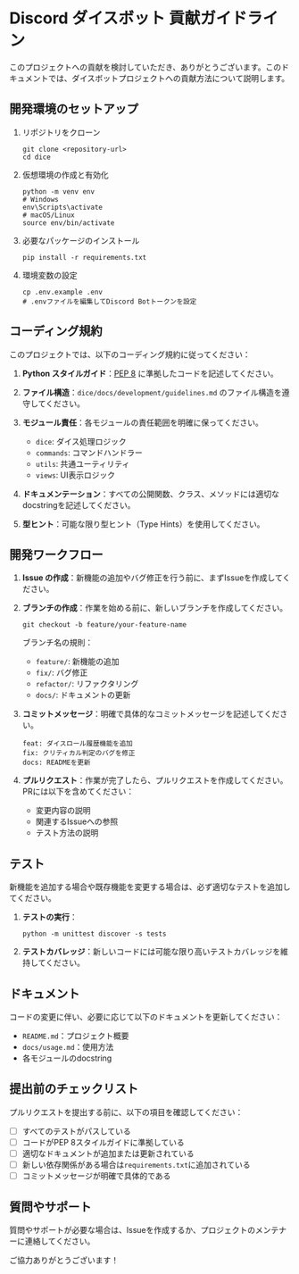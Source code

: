 # Discord ダイスボット 貢献ガイドライン

このプロジェクトへの貢献を検討していただき、ありがとうございます。このドキュメントでは、ダイスボットプロジェクトへの貢献方法について説明します。

## 開発環境のセットアップ

1. リポジトリをクローン
   ```
   git clone <repository-url>
   cd dice
   ```

2. 仮想環境の作成と有効化
   ```
   python -m venv env
   # Windows
   env\Scripts\activate
   # macOS/Linux
   source env/bin/activate
   ```

3. 必要なパッケージのインストール
   ```
   pip install -r requirements.txt
   ```

4. 環境変数の設定
   ```
   cp .env.example .env
   # .envファイルを編集してDiscord Botトークンを設定
   ```

## コーディング規約

このプロジェクトでは、以下のコーディング規約に従ってください：

1. **Python スタイルガイド**：[PEP 8](https://pep8.org/) に準拠したコードを記述してください。

2. **ファイル構造**：`dice/docs/development/guidelines.md` のファイル構造を遵守してください。

3. **モジュール責任**：各モジュールの責任範囲を明確に保ってください。
   - `dice`: ダイス処理ロジック
   - `commands`: コマンドハンドラー
   - `utils`: 共通ユーティリティ
   - `views`: UI表示ロジック

4. **ドキュメンテーション**：すべての公開関数、クラス、メソッドには適切なdocstringを記述してください。

5. **型ヒント**：可能な限り型ヒント（Type Hints）を使用してください。

## 開発ワークフロー

1. **Issue の作成**：新機能の追加やバグ修正を行う前に、まずIssueを作成してください。

2. **ブランチの作成**：作業を始める前に、新しいブランチを作成してください。
   ```
   git checkout -b feature/your-feature-name
   ```
   
   ブランチ名の規則：
   - `feature/`: 新機能の追加
   - `fix/`: バグ修正
   - `refactor/`: リファクタリング
   - `docs/`: ドキュメントの更新

3. **コミットメッセージ**：明確で具体的なコミットメッセージを記述してください。
   ```
   feat: ダイスロール履歴機能を追加
   fix: クリティカル判定のバグを修正
   docs: READMEを更新
   ```

4. **プルリクエスト**：作業が完了したら、プルリクエストを作成してください。PRには以下を含めてください：
   - 変更内容の説明
   - 関連するIssueへの参照
   - テスト方法の説明

## テスト

新機能を追加する場合や既存機能を変更する場合は、必ず適切なテストを追加してください。

1. **テストの実行**：
   ```
   python -m unittest discover -s tests
   ```

2. **テストカバレッジ**：新しいコードには可能な限り高いテストカバレッジを維持してください。

## ドキュメント

コードの変更に伴い、必要に応じて以下のドキュメントを更新してください：

- `README.md`：プロジェクト概要
- `docs/usage.md`：使用方法
- 各モジュールのdocstring

## 提出前のチェックリスト

プルリクエストを提出する前に、以下の項目を確認してください：

- [ ] すべてのテストがパスしている
- [ ] コードがPEP 8スタイルガイドに準拠している
- [ ] 適切なドキュメントが追加または更新されている
- [ ] 新しい依存関係がある場合は`requirements.txt`に追加されている
- [ ] コミットメッセージが明確で具体的である

## 質問やサポート

質問やサポートが必要な場合は、Issueを作成するか、プロジェクトのメンテナーに連絡してください。

ご協力ありがとうございます！ 